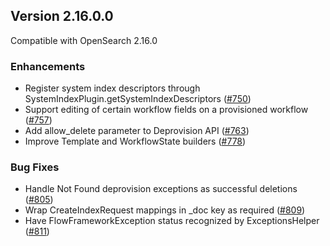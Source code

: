 ## Version 2.16.0.0

Compatible with OpenSearch 2.16.0

### Enhancements
- Register system index descriptors through SystemIndexPlugin.getSystemIndexDescriptors ([#750](https://github.com/opensearch-project/flow-framework/pull/750))
- Support editing of certain workflow fields on a provisioned workflow ([#757](https://github.com/opensearch-project/flow-framework/pull/757))
- Add allow_delete parameter to Deprovision API ([#763](https://github.com/opensearch-project/flow-framework/pull/763))
- Improve Template and WorkflowState builders ([#778](https://github.com/opensearch-project/flow-framework/pull/778))

### Bug Fixes
- Handle Not Found deprovision exceptions as successful deletions ([#805](https://github.com/opensearch-project/flow-framework/pull/805))
- Wrap CreateIndexRequest mappings in _doc key as required ([#809](https://github.com/opensearch-project/flow-framework/pull/809))
- Have FlowFrameworkException status recognized by ExceptionsHelper ([#811](https://github.com/opensearch-project/flow-framework/pull/811))
